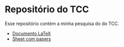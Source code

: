 # Repositório do TCC

Esse repositório contém a minha pesquisa do do TCC.

- [Documento LaTeX](https://www.overleaf.com/project/6745361c19ba8b540be1761f)
- [Sheet com papers](https://docs.google.com/spreadsheets/d/1CHzFEz1FI4QgYMlN9x7g8e6JLLwWnNtsZfeqSXxpjtU/edit?usp=sharing)
